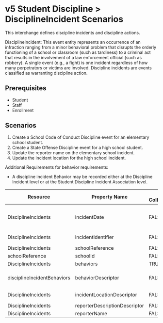 # v5 Student Discipline > DisciplineIncident Scenarios

This interchange defines discipline incidents and discipline actions.

DisciplineIncident: This event entity represents an occurrence of an infraction
ranging from a minor behavioral problem that disrupts the orderly functioning of
a school or classroom (such as tardiness) to a criminal act that results in the
involvement of a law enforcement official (such as robbery). A single event
(e.g., a fight) is one incident regardless of how many perpetrators or victims
are involved. Discipline incidents are events classified as warranting
discipline action.

## Prerequisites

* Student
* Staff
* Enrollment

## Scenarios

1. Create a School Code of Conduct Discipline event for an elementary school
    student.
2. Create a State Offense Discipline event for a high school student.
3. Update the reporter name on the elementary school incident.
4. Update the incident location for the high school incident.

Additional Requirements for behavior requirements:

* A discipline incident Behavior may be recorded either at the Discipline
    Incident level or at the Student Discipline Incident Association level.

| Resource | Property Name | Is Collection | Data Type | Required / Optional | Scenario 1  <br/>POST | Scenario 2  <br/>POST | Scenario 3  <br/>PUT | Scenario 4  <br/>PUT |
| --- | --- | --- | --- | --- | --- | --- | --- | --- |
| DisciplineIncidents | incidentDate | FALSE | date | REQUIRED | 9/25/<br/>[Current School Year] | 9/25/<br/>[Current School Year] | 9/25/<br/>[Current School Year] | 9/25/<br/>[Current School Year] |
| DisciplineIncidents | incidentIdentifier | FALSE | string | REQUIRED | ["1" if possible<br/>| system value] | ["2" if possible<br/>| system value] | ["1" if possible<br/>| system value] | ["2" if possible<br/>| system value] |
| DisciplineIncidents | schoolReference | FALSE | schoolReference | REQUIRED |     |     |     |     |
| schoolReference | schoolId | FALSE | integer | REQUIRED | 255901107 | 255901001 | 255901107 | 255901001 |
| DisciplineIncidents | behaviors | TRUE | disciplineIncidentBehavior[] | REQUIRED |     |     |     |     |
| disciplineIncidentBehaviors | behaviorDescriptor | FALSE | behaviorDescriptor | REQUIRED | School Code of Conduct | State Offense | School Code of Conduct | State Offense |
| DisciplineIncidents | incidentLocationDescriptor | FALSE | incidentLocationDescriptor | REQUIRED | School bus | Library/media center | School bus | **Classroom** |
| DisciplineIncidents | reporterDescriptionDescriptor | FALSE | reporterDescriptionDescriptor | REQUIRED | Staff | Staff | Staff | Staff |
| DisciplineIncidents | reporterName | FALSE | string | REQUIRED | Loyo, John | Smith, Jane | **Villa, Mark** | Smith, Jane |
